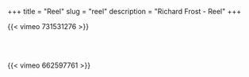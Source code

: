 +++
title = "Reel"
slug = "reel"
description = "Richard Frost - Reel"
+++

{{< vimeo 731531276 >}}

<br><br>

{{< vimeo 662597761 >}}
